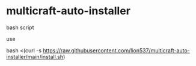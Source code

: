 # multicraft-auto-installer
bash  script

use 

bash <(curl -s https://raw.githubusercontent.com/lion537/multicraft-auto-installer/main/install.sh)
